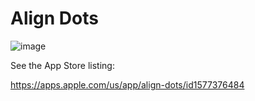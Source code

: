 # Align Dots

![image](https://user-images.githubusercontent.com/17199820/137237094-54ba3d99-0c9e-49b9-bbc1-1e4eff3d21c4.png)

See the App Store listing: 

https://apps.apple.com/us/app/align-dots/id1577376484
